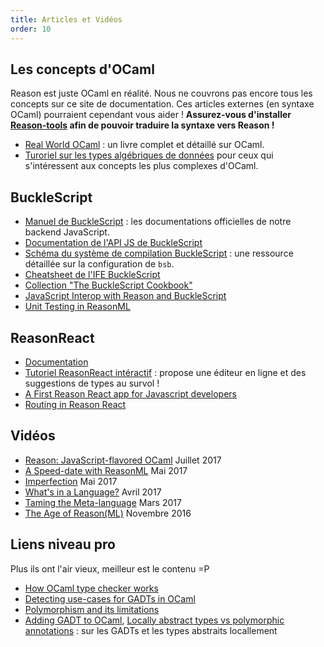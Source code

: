 ```yaml
---
title: Articles et Vidéos
order: 10
---
```


## Les concepts d'OCaml

Reason est juste OCaml en réalité. Nous ne couvrons pas encore tous les concepts sur ce site de documentation. Ces articles externes (en syntaxe OCaml) pourraient cependant vous aider ! **Assurez-vous d'installer [Reason-tools](https://github.com/reasonml/reason-tools) afin de pouvoir traduire la syntaxe vers Reason !**

- [Real World OCaml](https://realworldocaml.org) : un livre complet et détaillé sur OCaml.
- [Turoriel sur les types algébriques de données](http://mads-hartmann.com/ocaml/2015/01/05/gadt-ocaml.html) pour ceux qui s'intéressent aux concepts les plus complexes d'OCaml.

## BuckleScript

- [Manuel de BuckleScript](http://bucklescript.github.io/bucklescript/Manual.html) : les documentations officielles de notre backend JavaScript.
- [Documentation de l'API JS de BuckleScript](http://bucklescript.github.io/bucklescript/api/index.html)
- [Schéma du système de compilation BuckleScript](http://bucklescript.github.io/bucklescript/docson/#build-schema.json) : une ressource détaillée sur la configuration de `bsb`.
- [Cheatsheet de l'IFE BuckleScript](https://github.com/glennsl/bucklescript-ffi-cheatsheet)
- [Collection "The BuckleScript Cookbook"](https://github.com/glennsl/bucklescript-cookbook)
- [JavaScript Interop with Reason and BuckleScript](https://jaredforsyth.com/2017/06/03/javascript-interop-with-reason-and-bucklescript/)
- [Unit Testing in ReasonML](https://jaketrent.com/post/unit-testing-in-reasonml/)


## ReasonReact

- [Documentation](https://reasonml.github.io/reason-react/)
- [Tutoriel ReasonReact intéractif](https://jaredforsyth.com/2017/07/05/a-reason-react-tutorial/) : propose une éditeur en ligne et des suggestions de types au survol !
- [A First Reason React app for Javascript developers](https://jamesfriend.com.au/a-first-reason-react-app-for-js-developers)
- [Routing in Reason React](https://jamesfriend.com.au/routing-in-reason-react)

## Vidéos

- [Reason: JavaScript-flavored OCaml](https://www.youtube.com/watch?v=vTb8UU_Yjmk) Juillet 2017
- [A Speed-date with ReasonML](https://www.youtube.com/watch?v=dKYAh8vJiSk) Mai 2017
- [Imperfection](https://www.youtube.com/watch?v=tCVXp6gFD8o) Mai 2017
- [What's in a Language?](https://www.youtube.com/watch?v=24S5u_4gx7w) Avril 2017
- [Taming the Meta-language](https://www.youtube.com/watch?v=_0T5OSSzxms) Mars 2017
- [The Age of Reason(ML)](https://www.youtube.com/watch?v=8LCmLQ1-YqQ) Novembre 2016

## Liens niveau pro

Plus ils ont l'air vieux, meilleur est le contenu =P

- [How OCaml type checker works](http://okmij.org/ftp/ML/generalization.html?fref=gc)
- [Detecting use-cases for GADTs in OCaml](http://mads-hartmann.com/ocaml/2015/01/05/gadt-ocaml.html)
- [Polymorphism and its limitations](http://www.polychoron.fr/ocaml-nonmanual/polymorphism.html)
- [Adding GADT to OCaml](http://www.math.nagoya-u.ac.jp/%7Egarrigue/papers/ml2011-show.pdf), [Locally abstract types vs polymorphic annotations](https://groups.google.com/forum/#!topic/ocaml-aggregation-list/-tnouSeSQoY) : sur les GADTs et les types abstraits locallement
